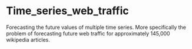 # Time_series_web_traffic
Forecasting the future values of multiple time series. More specifically the problem of forecasting future web traffic for approximately 145,000 wikipedia articles.
